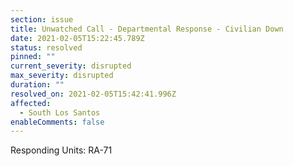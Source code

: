 ```yaml
---
section: issue
title: Unwatched Call - Departmental Response - Civilian Down
date: 2021-02-05T15:22:45.789Z
status: resolved
pinned: ""
current_severity: disrupted
max_severity: disrupted
duration: ""
resolved_on: 2021-02-05T15:42:41.996Z
affected:
  - South Los Santos
enableComments: false
---
```

Responding Units: RA-71